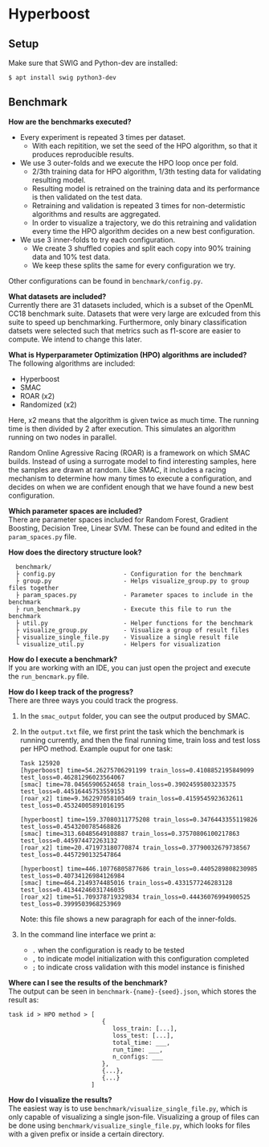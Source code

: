 # Hyperboost

## Setup
Make sure that SWIG and Python-dev are installed:
```
$ apt install swig python3-dev
```


## Benchmark

**How are the benchmarks executed?**

- Every experiment is repeated 3 times per dataset. 
    - With each repitition, we set the seed of the HPO algorithm, so that it produces reproducible results.
- We use 3 outer-folds and we execute the HPO loop once per fold.
    - 2/3th training data for HPO algorithm, 1/3th testing data for validating resulting model.
    - Resulting model is retrained on the training data and its performance is then validated on the test data.
    - Retraining and validation is repeated 3 times for non-determistic algorithms and results are aggregated.
    - In order to visualize a trajectory, we do this retraining and validation every time the HPO algorithm decides on a new best configuration. 
- We use 3 inner-folds to try each configuration.
    - We create 3 shuffled copies and split each copy into 90% training data and 10% test data.
    - We keep these splits the same for every configuration we try.
    
Other configurations can be found in `benchmark/config.py`.

**What datasets are included?**    
Currently there are 31 datasets included, which is a subset of the OpenML CC18 benchmark suite.
Datasets that were very large are exlcuded from this suite to speed up benchmarking. 
Furthermore, only binary classification datsets were selected such that metrics such as f1-score are easier to compute.
We intend to change this later.


**What is Hyperparameter Optimization (HPO) algorithms are included?**    
The following algorithms are included:
- Hyperboost
- SMAC
- ROAR (x2)
- Randomized (x2)

Here, x2 means that the algorithm is given twice as much time. 
The running time is then divided by 2 after execution. This simulates an algorithm running on two nodes in parallel.

Random Online Agressive Racing (ROAR) is a framework on which SMAC builds.
Instead of using a surrogate model to find interesting samples, here the samples are drawn at random. 
Like SMAC, it includes a racing mechanism to determine how many times to execute a configuration, and decides on when we are confident enough that we have found a new best configuration.   

**Which parameter spaces are included?**   
There are parameter spaces included for Random Forest, Gradient Boosting, Decision Tree, Linear SVM.
These can be found and edited in the `param_spaces.py` file.


**How does the directory structure look?** 

```
  benchmark/
  ├ config.py                   - Configuration for the benchmark
  ├ group.py                    - Helps visualize_group.py to group files together
  ├ param_spaces.py             - Parameter spaces to include in the benchmark
  ├ run_benchmark.py            - Execute this file to run the benchmark
  ├ util.py                     - Helper functions for the benchmark
  ├ visualize_group.py          - Visualize a group of result files
  ├ visualize_single_file.py    - Visualize a single result file
  └ visualize_util.py           - Helpers for visualization
```

**How do I execute a benchmark?**    
If you are working with an IDE, you can just open the project and execute the `run_bencmark.py` file.

**How do I keep track of the progress?**   
There are three ways you could track the progress.
1. In the `smac_output` folder, you can see the output produced by SMAC. 

2. In the `output.txt` file, we first print the task which the benchmark is running currently, and then the final 
running time, train loss and test loss per HPO method. Example ouput for one task:
    ```text
    Task 125920
    [hyperboost] time=54.26275706291199 train_loss=0.4108852195849099 test_loss=0.46281296023564067
    [smac] time=78.04565906524658 train_loss=0.39024595803233575 test_loss=0.44516445753559153
    [roar_x2] time=9.362297058105469 train_loss=0.4159545923632611 test_loss=0.45324005891016195
    
    [hyperboost] time=159.37080311775208 train_loss=0.3476443355119826 test_loss=0.4543200785468826
    [smac] time=313.60485649108887 train_loss=0.37570806100217863 test_loss=0.445974472263132
    [roar_x2] time=20.471973180770874 train_loss=0.37790032679738567 test_loss=0.4457290132547864
    
    [hyperboost] time=446.10776805877686 train_loss=0.4405289808230985 test_loss=0.40734126984126984
    [smac] time=464.2149374485016 train_loss=0.4331577246283128 test_loss=0.41344246031746035
    [roar_x2] time=51.709378719329834 train_loss=0.44436076994900525 test_loss=0.3999503968253969
    ```  
    Note: this file shows a new paragraph for each of the inner-folds.
3. In the command line interface we print a:
   - `.` when the configuration is ready to be tested
   - `,` to indicate model initialization with this configuration completed
   - `;` to indicate cross validation with this model instance is finished

**Where can I see the results of the benchmark?**   
The output can be seen in `benchmark-{name}-{seed}.json`, which stores the result as:
```
task id > HPO method > [
                          {
                             loss_train: [...],
                             loss_test: [...],
                             total_time: ___,
                             run_time: ___,
                             n_configs: ___
                          },
                          {...},
                          {...}
                       ]
```

**How do I visualize the results?**   
The easiest way is to use `benchmark/visualize_single_file.py`, which is only capable of visualizing a single
json-file. Visualizing a group of files can be done using `benchmark/visualize_single_file.py`, which looks for files 
with a given prefix or inside a certain directory. 